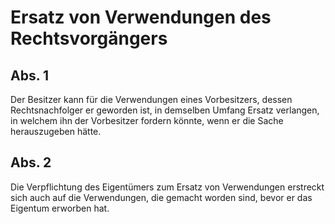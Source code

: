 # Ersatz von Verwendungen des Rechtsvorgängers



## Abs. 1

 Der Besitzer kann für die Verwendungen eines Vorbesitzers, dessen Rechtsnachfolger er geworden ist, in demselben Umfang Ersatz verlangen, in welchem ihn der Vorbesitzer fordern könnte, wenn er die Sache herauszugeben hätte.

## Abs. 2

 Die Verpflichtung des Eigentümers zum Ersatz von Verwendungen erstreckt sich auch auf die Verwendungen, die gemacht worden sind, bevor er das Eigentum erworben hat. 

